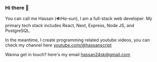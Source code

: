 ### Hi there 👋

You can call me Hassan (🔊*Ha-sun*), I am a full-stack web developer.
My primary tech stack includes React, Next, Express, Node JS, and PostgreSQL.

In the meantime, I create programming related youtube videos, you can check my channel here [youtube.com/@hassanscript](https://www.youtube.com/@hassanscript)

Wanna get in touch? here's my email hassan24sk@gmail.com
